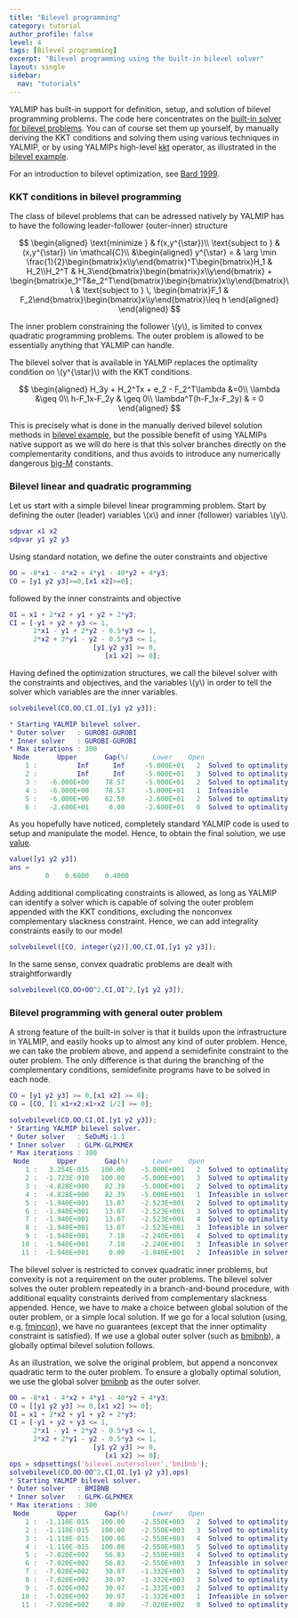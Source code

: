 ```yaml
---
title: "Bilevel programming"
category: tutorial
author_profile: false
level: 4
tags: [Bilevel programming]
excerpt: "Bilevel programming using the built-in bilevel solver"
layout: single
sidebar:
  nav: "tutorials"
---
```




YALMIP has built-in support for definition, setup, and solution of bilevel programming problems. The code here concentrates on the [built-in solver for bilevel problems](/command/solvebilevel). You can of course set them up yourself, by manually deriving the KKT conditions and solving them using various techniques in YALMIP, or by using YALMIPs high-level [kkt](/command/kkt) operator, as illustrated in the [bilevel example](/example/bilevelprogrammingalternatives).

For an introduction to bilevel optimization, see [Bard 1999](/reference/bard1999).

### KKT conditions in bilevel programming

The class of bilevel problems that can be adressed natively by YALMIP has to have the following leader-follower (outer-inner) structure

$$
\begin{aligned}
\text{minimize } & f(x,y^{\star})\\
\text{subject to } & (x,y^{\star}) \in \mathcal{C}\\
&\begin{aligned}
y^{\star} = & \arg \min \frac{1}{2}\begin{bmatrix}x\\y\end{bmatrix}^T\begin{bmatrix}H_1 & H_2\\H_2^T & H_3\end{bmatrix}\begin{bmatrix}x\\y\end{bmatrix} + \begin{bmatrix}e_1^T&e_2^T\end{bmatrix}\begin{bmatrix}x\\y\end{bmatrix}\\
& \text{subject to } \, \begin{bmatrix}F_1 & F_2\end{bmatrix}\begin{bmatrix}x\\y\end{bmatrix}\leq h
\end{aligned}
\end{aligned}
$$

The inner problem constraining the follower \\(y\\), is limited to convex quadratic programming problems. The outer problem is allowed to be essentially anything that YALMIP can handle.

The bilevel solver that is available in YALMIP replaces the optimality condition on \\(y^{\star}\\) with the KKT conditions.

$$
\begin{aligned}
H_3y + H_2^Tx + e_2 - F_2^T\lambda &=0\\
\lambda &\geq 0\\
h-F_1x-F_2y & \geq 0\\
\lambda^T(h-F_1x-F_2y) & = 0
\end{aligned}
$$

This is precisely what is done in the manually derived bilevel solution methods in [bilevel example](/example/bilevelprogrammingalternatives), but the possible benefit of using YALMIPs native support as we will do here is that this solver branches directly on the complementarity conditions, and thus avoids to introduce any numerically dangerous [big-M](/tutorial/bigmandconvexhulls) constants.

### Bilevel linear and quadratic programming

Let us start with a simple bilevel linear programming problem. Start by defining the outer (leader) variables \\(x\\) and inner (follower) variables \\(y\\).

````matlab
sdpvar x1 x2
sdpvar y1 y2 y3
````

Using standard notation, we define the outer constraints and objective

````matlab
OO = -8*x1 - 4*x2 + 4*y1 - 40*y2 + 4*y3;
CO = [y1 y2 y3]>=0,[x1 x2]>=0];
````

followed by the inner constraints and objective

````matlab
OI = x1 + 2*x2 + y1 + y2 + 2*y3;
CI = [-y1 + y2 + y3 <= 1,
      2*x1 - y1 + 2*y2 - 0.5*y3 <= 1,
      2*x2 + 2*y1 - y2 - 0.5*y3 <= 1,
                     [y1 y2 y3] >= 0,
                        [x1 x2] >= 0];
````

Having defined the optimization structures, we call the bilevel solver with the constraints and objectives, and the variables \\(y\\) in order to tell the solver which variables are the inner variables.

````matlab
solvebilevel(CO,OO,CI,OI,[y1 y2 y3]);

* Starting YALMIP bilevel solver.
* Outer solver   : GUROBI-GUROBI
* Inner solver   : GUROBI-GUROBI
* Max iterations : 300
 Node       Upper       Gap(%)      Lower    Open
    1 :          Inf      Inf     -5.000E+01   2  Solved to optimality
    2 :          Inf      Inf     -5.000E+01   3  Solved to optimality
    3 :   -6.000E+00    78.57     -5.000E+01   2  Solved to optimality
    4 :   -6.000E+00    78.57     -5.000E+01   1  Infeasible
    5 :   -6.000E+00    62.50     -2.600E+01   2  Solved to optimality
    6 :   -2.600E+01     0.00     -2.600E+01   0  Solved to optimality
````

As you hopefully have noticed, completely standard YALMIP code is used to setup and manipulate the model. Hence, to obtain the final solution, we use [value](/command/value).

````matlab
value([y1 y2 y3])
ans =
         0    0.6000    0.4000
````

Adding additional complicating constraints is allowed, as long as YALMIP can identify a solver which is capable of solving the outer problem appended with the KKT conditions, excluding the nonconvex complementary slackness constraint. Hence, we can add integrality constraints easily to our model

````matlab
solvebilevel([CO, integer(y2)],OO,CI,OI,[y1 y2 y3]);
````

In the same sense, convex quadratic problems are dealt with straightforwardly

````matlab
solvebilevel(CO,OO+OO^2,CI,OI^2,[y1 y2 y3]);
````


### Bilevel programming with general outer problem

A strong feature of the built-in solver is that it builds upon the infrastructure in YALMIP, and easily hooks up to almost any kind of outer problem. Hence, we can take the problem above, and append a semidefinite constraint to the outer problem. The only difference is that during the branching of the complementary conditions, semidefinite programs have to be solved in each node.

````matlab
CO = [y1 y2 y3] >= 0,[x1 x2] >= 0];
CO = [CO, [1 x1+x2;x1+x2 1/2] >= 0];

solvebilevel(CO,OO,CI,OI,[y1 y2 y3]);
* Starting YALMIP bilevel solver.
* Outer solver   : SeDuMi-1.1
* Inner solver   : GLPK-GLPKMEX
* Max iterations : 300
 Node       Upper       Gap(%)      Lower    Open
    1 :   3.254E-015   100.00    -5.000E+001   2  Solved to optimality
    2 :  -1.723E-010   100.00    -5.000E+001   3  Solved to optimality
    3 :  -4.828E+000    82.39    -5.000E+001   2  Solved to optimality
    4 :  -4.828E+000    82.39    -5.000E+001   1  Infeasible in solver
    5 :  -1.940E+001    13.07    -2.523E+001   2  Solved to optimality
    6 :  -1.940E+001    13.07    -2.523E+001   3  Solved to optimality
    7 :  -1.940E+001    13.07    -2.523E+001   4  Solved to optimality
    8 :  -1.940E+001    13.07    -2.523E+001   3  Infeasible in solver
    9 :  -1.940E+001     7.18    -2.240E+001   4  Solved to optimality
   10 :  -1.940E+001     7.18    -2.240E+001   3  Infeasible in solver
   11 :  -1.940E+001     0.00    -1.940E+001   2  Infeasible in solver
````

The bilevel solver is restricted to convex quadratic inner problems, but convexity is not a requirement on the outer problems. The bilevel solver solves the outer problem repeatedly in a branch-and-bound procedure, with additional equality constraints derived from complementary slackness appended. Hence, we have to make a choice between global solution of the outer problem, or a simple local solution. If we go for a local solution (using, e.g, [fmincon](/solver/fmincon)), we have no guarantees (except that the inner optimality constraint is satisfied). If we use a global outer solver (such as [bmibnb](/solver/bmibnb)), a globally optimal bilevel solution follows.

As an illustration, we solve the original problem, but append a nonconvex quadratic term to the outer problem. To ensure a globally optimal solution, we use the global solver [bmibnb](/solver/bmibnb) as the outer solver.

````matlab
OO = -8*x1 - 4*x2 + 4*y1 - 40*y2 + 4*y3;
CO = [[y1 y2 y3] >= 0,[x1 x2] >= 0];
OI = x1 + 2*x2 + y1 + y2 + 2*y3;
CI = [-y1 + y2 + y3 <= 1,
      2*x1 - y1 + 2*y2 - 0.5*y3 <= 1,
      2*x2 + 2*y1 - y2 - 0.5*y3 <= 1,
                     [y1 y2 y3] >= 0,
                        [x1 x2] >= 0];
ops = sdpsettings('bilevel.outersolver','bmibnb');
solvebilevel(CO,OO-OO^2,CI,OI,[y1 y2 y3],ops)
* Starting YALMIP bilevel solver.
* Outer solver   : BMIBNB
* Inner solver   : GLPK-GLPKMEX
* Max iterations : 300
 Node       Upper       Gap(%)      Lower    Open
    1 :  -1.110E-015   100.00    -2.550E+003   2  Solved to optimality
    2 :  -1.110E-015   100.00    -2.550E+003   3  Solved to optimality
    3 :  -1.110E-015   100.00    -2.550E+003   4  Solved to optimality
    4 :  -1.110E-015   100.00    -2.550E+003   5  Solved to optimality
    5 :  -7.020E+002    56.83    -2.550E+003   4  Solved to optimality
    6 :  -7.020E+002    56.83    -2.550E+003   3  Infeasible in solver
    7 :  -7.020E+002    30.97    -1.332E+003   2  Solved to optimality
    8 :  -7.020E+002    30.97    -1.332E+003   3  Solved to optimality
    9 :  -7.020E+002    30.97    -1.332E+003   2  Solved to optimality
   10 :  -7.020E+002    30.97    -1.332E+003   1  Infeasible in solver
   11 :  -7.020E+002     0.00    -7.020E+002   0  Solved to optimality
````
